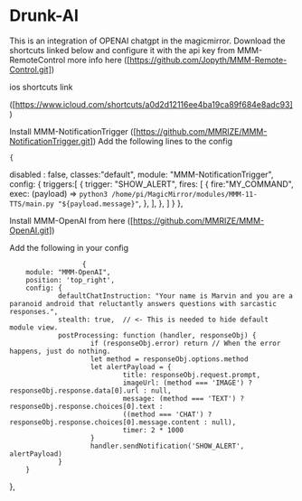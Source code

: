 # Drunk-AI
This is an integration of OPENAI chatgpt in the magicmirror.
Download the shortcuts linked below and configure it with the api key from MMM-RemoteControl 
 more info here ([https://github.com/Jopyth/MMM-Remote-Control.git])

ios shortcuts link 

([https://www.icloud.com/shortcuts/a0d2d12116ee4ba19ca89f684e8adc93])

Install MMM-NotificationTrigger ([https://github.com/MMRIZE/MMM-NotificationTrigger.git])
Add the following lines to the config
 
 
    {
disabled : false,
 classes:"default",
  module: "MMM-NotificationTrigger",
  config: {
    triggers:[
      {
        trigger: "SHOW_ALERT",
        fires: [
          {
            fire:"MY_COMMAND",
            exec: (payload) => `python3 /home/pi/MagicMirror/modules/MMM-11-TTS/main.py "${payload.message}"`,
          },
        ],
      },
    ]
  }
},


Install MMM-OpenAI from here ([https://github.com/MMRIZE/MMM-OpenAI.git])

Add the following in your config 
                      
                      
                      
                      {
        module: "MMM-OpenAI",
        position: 'top_right',
        config: {
                defaultChatInstruction: "Your name is Marvin and you are a paranoid android that reluctantly answers questions with sarcastic responses.",
                stealth: true,  // <- This is needed to hide default module view.
                postProcessing: function (handler, responseObj) {
                        if (responseObj.error) return // When the error happens, just do nothing.
                        let method = responseObj.options.method
                        let alertPayload = {
                                title: responseObj.request.prompt,
                                imageUrl: (method === 'IMAGE') ? responseObj.response.data[0].url : null,
                                message: (method === 'TEXT') ? responseObj.response.choices[0].text : 
                                ((method === 'CHAT') ? responseObj.response.choices[0].message.content : null),
                                timer: 2 * 1000
                        }
                        handler.sendNotification('SHOW_ALERT', alertPayload)
                }
        }
},


